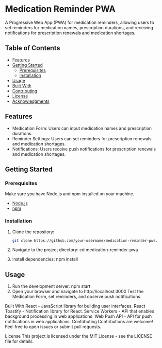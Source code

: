 # Medication Reminder PWA

A Progressive Web App (PWA) for medication reminders, allowing users to set reminders for medication names, prescription durations, and receiving notifications for prescription renewals and medication shortages.

## Table of Contents

- [Features](#features)
- [Getting Started](#getting-started)
  - [Prerequisites](#prerequisites)
  - [Installation](#installation)
- [Usage](#usage)
- [Built With](#built-with)
- [Contributing](#contributing)
- [License](#license)
- [Acknowledgments](#acknowledgments)

## Features

- Medication Form: Users can input medication names and prescription durations.
- Reminder Settings: Users can set reminders for prescription renewals and medication shortages.
- Notifications: Users receive push notifications for prescription renewals and medication shortages.

## Getting Started

### Prerequisites

Make sure you have Node.js and npm installed on your machine.

- [Node.js](https://nodejs.org/)
- [npm](https://www.npmjs.com/)

### Installation

1. Clone the repository:

   ```bash
   git clone https://github.com/your-username/medication-reminder-pwa.git
   ```

2. Navigate to the project directory:
   cd medication-reminder-pwa
3. Install dependencies:
   npm install

## Usage

1. Run the development server:
   npm start
2. Open your browser and navigate to http://localhost:3000
   Test the Medication Form, set reminders, and observe push notifications.

Built With
React - JavaScript library for building user interfaces.
React Toastify - Notification library for React.
Service Workers - API that enables background processing in web applications.
Web Push API - API for push notifications in web applications.
Contributing
Contributions are welcome! Feel free to open issues or submit pull requests.

License
This project is licensed under the MIT License - see the LICENSE file for details.
